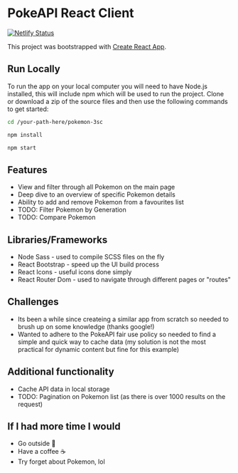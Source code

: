 # PokeAPI React Client

[![Netlify Status](https://api.netlify.com/api/v1/badges/6716dc2f-ebf0-4495-82ec-17c7bd20b849/deploy-status)](https://app.netlify.com/sites/superb-muffin-41e605/deploys)

This project was bootstrapped with [Create React App](https://github.com/facebook/create-react-app).

## Run Locally

To run the app on your local computer you will need to have Node.js installed, this will include npm which will be used to run the project. Clone or download a zip of the source files and then use the following commands to get started:

```sh
cd /your-path-here/pokemon-3sc
```

```sh
npm install
```

```sh
npm start
```

## Features

- View and filter through all Pokemon on the main page
- Deep dive to an overview of specific Pokemon details
- Ability to add and remove Pokemon from a favourites list
- TODO: Filter Pokemon by Generation
- TODO: Compare Pokemon

## Libraries/Frameworks

- Node Sass - used to compile SCSS files on the fly
- React Bootstrap - speed up the UI build process
- React Icons - useful icons done simply
- React Router Dom - used to navigate through different pages or "routes"

## Challenges

- Its been a while since createing a similar app from scratch so needed to brush up on some knowledge (thanks google!)
- Wanted to adhere to the PokeAPI fair use policy so needed to find a simple and quick way to cache data (my solution is not the most practical for dynamic content but fine for this example)

## Additional functionality

- Cache API data in local storage
- TODO: Pagination on Pokemon list (as there is over 1000 results on the request) 

## If I had more time I would

- Go outside :deciduous_tree:
- Have a coffee :coffee:
- Try forget about Pokemon, lol